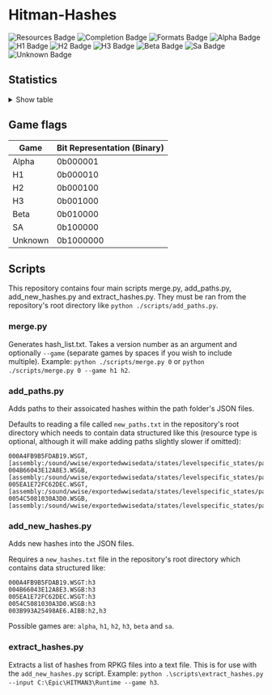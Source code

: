 # Hitman-Hashes
<!-- BADGES_START -->
![Resources Badge](https://img.shields.io/badge/Total%20Resources-1,559,482-blue.svg)
![Completion Badge](https://img.shields.io/badge/Total%20Completion-80.06%25-yellow.svg)
![Formats Badge](https://img.shields.io/badge/Formats%20completed-17/69-blue.svg)
![Alpha Badge](https://img.shields.io/badge/Alpha%20Completion-100.00%25-green.svg)
![H1 Badge](https://img.shields.io/badge/H1%20Completion-83.73%25-yellow.svg)
![H2 Badge](https://img.shields.io/badge/H2%20Completion-82.86%25-yellow.svg)
![H3 Badge](https://img.shields.io/badge/H3%20Completion-80.62%25-yellow.svg)
![Beta Badge](https://img.shields.io/badge/Beta%20Completion-50.15%25-red.svg)
![Sa Badge](https://img.shields.io/badge/Sa%20Completion-90.91%25-green.svg)
![Unknown Badge](https://img.shields.io/badge/Unknown%20Completion-71.18%25-yellow.svg)
<!-- BADGES_END -->
## Statistics
<details>
<summary>Show table</summary>

<!-- STATISTICS_TABLE_START -->
|File Type|Total Resources|Correct Paths|Correct Percentage|Hints|Hint Percentage|
|---------|---------------|-------------|------------------|-----|---------------|
|AIBB     |1              |1            |100.00%           |0    |0.00%          |
|AIBX     |1              |1            |100.00%           |0    |0.00%          |
|AIBZ     |5              |5            |100.00%           |0    |0.00%          |
|AIRG     |52             |51           |98.08%            |0    |0.00%          |
|ALOC     |26354          |16616        |63.05%            |0    |0.00%          |
|ASEB     |5851           |2027         |34.64%            |0    |0.00%          |
|ASET     |13532          |6520         |48.18%            |0    |0.00%          |
|ASVA     |277            |267          |96.39%            |9    |3.25%          |
|ATMD     |17038          |6458         |37.90%            |0    |0.00%          |
|BMSK     |59             |38           |64.41%            |0    |0.00%          |
|BORG     |7014           |2689         |38.34%            |0    |0.00%          |
|BOXC     |41             |41           |100.00%           |0    |0.00%          |
|CBLU     |2646           |2646         |100.00%           |0    |0.00%          |
|CLNG     |4              |0            |0.00%             |0    |0.00%          |
|CPPT     |2646           |2646         |100.00%           |0    |0.00%          |
|CRMD     |56             |50           |89.29%            |1    |1.79%          |
|DITL     |4              |0            |0.00%             |0    |0.00%          |
|DLGE     |49653          |46358        |93.36%            |2371 |4.78%          |
|DSWB     |5              |0            |0.00%             |5    |100.00%        |
|ECPB     |2861           |0            |0.00%             |0    |0.00%          |
|ECPT     |2861           |0            |0.00%             |0    |0.00%          |
|ENUM     |2              |1            |50.00%            |1    |50.00%         |
|ERES     |273            |267          |97.80%            |3    |1.10%          |
|FXAC     |4              |4            |100.00%           |0    |0.00%          |
|FXAS     |351160         |350451       |99.80%            |0    |0.00%          |
|GFXF     |41             |41           |100.00%           |0    |0.00%          |
|GFXI     |12054          |9405         |78.02%            |1438 |11.93%         |
|GFXV     |321            |119          |37.07%            |196  |61.06%         |
|GIDX     |1              |1            |100.00%           |0    |0.00%          |
|HIKC     |2              |2            |100.00%           |0    |0.00%          |
|JSON     |3160           |1514         |47.91%            |1407 |44.53%         |
|LINE     |32233          |25945        |80.49%            |1944 |6.03%          |
|LOCM     |16             |16           |100.00%           |0    |0.00%          |
|LOCR     |9638           |6541         |67.87%            |506  |5.25%          |
|MATB     |5517           |4859         |88.07%            |595  |10.78%         |
|MATE     |1106           |834          |75.41%            |0    |0.00%          |
|MATI     |18759          |17522        |93.41%            |1141 |6.08%          |
|MATT     |5516           |4858         |88.07%            |595  |10.79%         |
|MJBA     |19716          |7363         |37.35%            |0    |0.00%          |
|MRTN     |2264           |1074         |47.44%            |0    |0.00%          |
|MRTR     |854            |85           |9.95%             |0    |0.00%          |
|NAVP     |80             |78           |97.50%            |1    |1.25%          |
|ORES     |9              |7            |77.78%            |0    |0.00%          |
|PREL     |144            |144          |100.00%           |0    |0.00%          |
|PRIM     |42931          |22037        |51.33%            |230  |0.54%          |
|REPO     |2              |2            |100.00%           |0    |0.00%          |
|RTLV     |145            |0            |0.00%             |137  |94.48%         |
|SCDA     |877            |818          |93.27%            |0    |0.00%          |
|SDEF     |503            |502          |99.80%            |0    |0.00%          |
|TBLU     |56412          |40956        |72.60%            |14993|26.58%         |
|TELI     |65278          |34674        |53.12%            |0    |0.00%          |
|TEMP     |86083          |60082        |69.80%            |25328|29.42%         |
|TEXD     |43593          |32662        |74.92%            |9407 |21.58%         |
|TEXT     |44382          |33019        |74.40%            |10091|22.74%         |
|UICB     |393            |393          |100.00%           |0    |0.00%          |
|UICT     |393            |393          |100.00%           |0    |0.00%          |
|VIDB     |99             |0            |0.00%             |94   |94.95%         |
|VTXD     |11307          |8695         |76.90%            |0    |0.00%          |
|WBNK     |845            |815          |96.45%            |0    |0.00%          |
|WMDA     |9              |9            |100.00%           |0    |0.00%          |
|WSGB     |144            |132          |91.67%            |11   |7.64%          |
|WSGT     |144            |132          |91.67%            |11   |7.64%          |
|WSWB     |61             |47           |77.05%            |14   |22.95%         |
|WSWT     |66             |47           |71.21%            |19   |28.79%         |
|WWEM     |381614         |271538       |71.16%            |85030|22.28%         |
|WWES     |187149         |187149       |100.00%           |0    |0.00%          |
|WWEV     |26135          |19820        |75.84%            |6257 |23.94%         |
|WWFX     |17082          |17063        |99.89%            |0    |0.00%          |
|YSHP     |4              |3            |75.00%            |1    |25.00%         |
<!-- STATISTICS_TABLE_END -->
</details>

## Game flags
| Game    | Bit Representation (Binary) |
| ------- | --------------------------- |
| Alpha   | 0b000001                    |
| H1      | 0b000010                    |
| H2      | 0b000100                    |
| H3      | 0b001000                    |
| Beta    | 0b010000                    |
| SA      | 0b100000                    |
| Unknown | 0b1000000                   |

## Scripts
This repository contains four main scripts merge.py, add_paths.py, add_new_hashes.py and extract_hashes.py. They must be ran from the repository's root directory like `python ./scripts/add_paths.py`.

### merge.py
Generates hash_list.txt. Takes a version number as an argument and optionally `--game` (separate games by spaces if you wish to include multiple). Example: `python ./scripts/merge.py 0` or `python ./scripts/merge.py 0 --game h1 h2`.

### add_paths.py
Adds paths to their assoicated hashes within the path folder's JSON files.

Defaults to reading a file called `new_paths.txt` in the repository's root directory which needs to contain data structured like this (resource type is optional, although it will make adding paths slightly slower if omitted):

```
000A4FB9B5FDAB19.WSGT,[assembly:/sound/wwise/exportedwwisedata/states/levelspecific_states/paris/fashionshowmusic_level_state.wwisestategroup].pc_entitytype
004B66043E12A8E3.WSGB,[assembly:/sound/wwise/exportedwwisedata/states/levelspecific_states/paris/fashionshowmusic_level_state.wwisestategroup].pc_entityblueprint
005EA1E72FC62DEC.WSGT,[assembly:/sound/wwise/exportedwwisedata/states/levelspecific_states/paris/paris_rain_puddle_state.wwisestategroup].pc_entitytype
0054C5081030A3D0.WSGB,[assembly:/sound/wwise/exportedwwisedata/states/levelspecific_states/paris/paris_rain_puddle_state.wwisestategroup].pc_entityblueprint
```

### add_new_hashes.py
Adds new hashes into the JSON files.

Requires a `new_hashes.txt` file in the repository's root directory which contains data structured like:

```
000A4FB9B5FDAB19.WSGT:h3
004B66043E12A8E3.WSGB:h3
005EA1E72FC62DEC.WSGT:h3
0054C5081030A3D0.WSGB:h3
003B993A25498AE6.AIBB:h2,h3
```

Possible games are: `alpha`, `h1`, `h2`, `h3`, `beta` and `sa`.

### extract_hashes.py
Extracts a list of hashes from RPKG files into a text file. This is for use with the `add_new_hashes.py` script. Example: `python .\scripts\extract_hashes.py --input C:\Epic\HITMAN3\Runtime --game h3`.